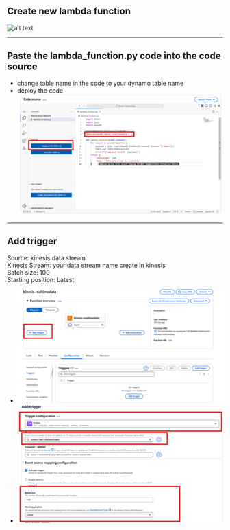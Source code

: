 ## **Create new lambda function**

![alt text](image.png)

---

## **Paste the lambda_function.py code into the code source**

- change table name in the code to your dynamo table name
- deploy the code
  ![alt text](./images/image-1.png)

---

## **Add trigger**

Source: kinesis data stream  
Kinesis Stream: your data stream name create in kinesis  
Batch size: 100  
Starting position: Latest

- ![alt text](./images/image-3.png)
- ![alt text](./images/image-5.png)

